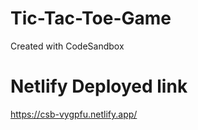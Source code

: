 # Tic-Tac-Toe-Game
Created with CodeSandbox

# Netlify Deployed link
  https://csb-vygpfu.netlify.app/

